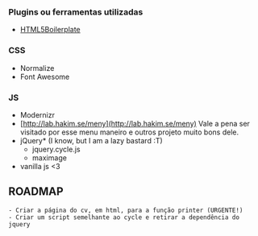 ### Plugins ou ferramentas utilizadas

- [HTML5Boilerplate](https://html5boilerplate.com/)

### CSS
- Normalize
- Font Awesome

### JS
- Modernizr
- [http://lab.hakim.se/meny](http://lab.hakim.se/meny) Vale a pena ser visitado por esse menu maneiro e outros projeto muito bons dele.
- jQuery* (I know, but I am a lazy bastard :T) 
	* jquery.cycle.js
	* maximage
- vanilla js <3

## ROADMAP
	- Criar a página do cv, em html, para a função printer (URGENTE!)
	- Criar um script semelhante ao cycle e retirar a dependência do jquery
	

